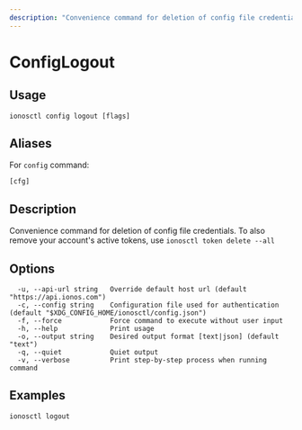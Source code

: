 ```yaml
---
description: "Convenience command for deletion of config file credentials. To also remove your account's active tokens, use `ionosctl token delete --all`"
---
```


# ConfigLogout

## Usage

```text
ionosctl config logout [flags]
```

## Aliases

For `config` command:

```text
[cfg]
```

## Description

Convenience command for deletion of config file credentials. To also remove your account's active tokens, use `ionosctl token delete --all`

## Options

```text
  -u, --api-url string   Override default host url (default "https://api.ionos.com")
  -c, --config string    Configuration file used for authentication (default "$XDG_CONFIG_HOME/ionosctl/config.json")
  -f, --force            Force command to execute without user input
  -h, --help             Print usage
  -o, --output string    Desired output format [text|json] (default "text")
  -q, --quiet            Quiet output
  -v, --verbose          Print step-by-step process when running command
```

## Examples

```text
ionosctl logout
```

